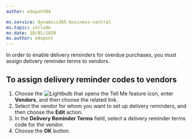 ```yaml
---
author: edupont04

ms.service: dynamics365-business-central
ms.topic: include
ms.date: 10/01/2020
ms.author: edupont
---
```

In order to enable delivery reminders for overdue purchases, you must assign delivery reminder terms to vendors.  

## To assign delivery reminder codes to vendors  

1. Choose the ![Lightbulb that opens the Tell Me feature](../../../media/ui-search/search_small.png "Tell me what you want to do") icon, enter **Vendors**, and then choose the related link.  
2. Select the vendor for whom you want to set up delivery reminders, and then choose the **Edit** action.  
3. In the **Delivery Reminder Terms** field, select a delivery reminder terms code for the vendor.  
4. Choose the **OK** button.  
